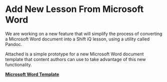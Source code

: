 # Add New Lesson From Microsoft Word

We are working on a new feature that will simplify the process of converting a Microsoft Word document into a Shift iQ lesson, using a utility called Pandoc.

Attached is a simple prototype for a new Microsoft Word document template that content authors can use to take advantage of this new functionality.

[**Microsoft Word Template**](https://e02.insite.com/files/sites/global/new-lesson-microsoft-word/e-learning-module-template.docx)
